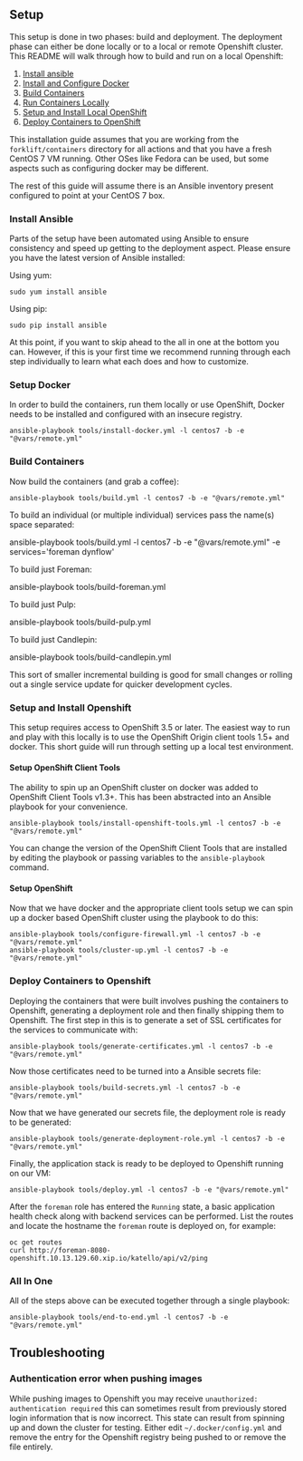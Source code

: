 ## Setup

This setup is done in two phases: build and deployment. The deployment phase can either be done locally or to a local or remote Openshift cluster. This README will walk through how to build and run on a local Openshift:

  1. [Install ansible](#install-ansible)
  2. [Install and Configure Docker](#setup-docker)
  3. [Build Containers](#build-containers)
  4. [Run Containers Locally](#run-containers-locally)
  5. [Setup and Install Local OpenShift](#setup-and-install-openshift)
  6. [Deploy Containers to OpenShift](#deploy-containers-to-openshift)

This installation guide assumes that you are working from the `forklift/containers` directory for all actions and that you have a fresh CentOS 7 VM running. Other OSes like Fedora can be used, but some aspects such as configuring docker may be different.

The rest of this guide will assume there is an Ansible inventory present configured to point at your CentOS 7 box.

### Install Ansible

Parts of the setup have been automated using Ansible to ensure consistency and speed up getting to the deployment aspect. Please ensure you have the latest version of Ansible installed:

Using yum:

    sudo yum install ansible

Using pip:

    sudo pip install ansible

At this point, if you want to skip ahead to the all in one at the bottom you can. However, if this is your first time we recommend running through each step individually to learn what each does and how to customize.

### Setup Docker

In order to build the containers, run them locally or use OpenShift, Docker needs to be installed and configured with an insecure registry.

    ansible-playbook tools/install-docker.yml -l centos7 -b -e "@vars/remote.yml"

### Build Containers

Now build the containers (and grab a coffee):

    ansible-playbook tools/build.yml -l centos7 -b -e "@vars/remote.yml"

To build an individual (or multiple individual) services pass the name(s) space separated:

   ansible-playbook tools/build.yml -l centos7 -b -e "@vars/remote.yml" -e services='foreman dynflow'

To build just Foreman:

  ansible-playbook tools/build-foreman.yml

To build just Pulp:

  ansible-playbook tools/build-pulp.yml

To build just Candlepin:

  ansible-playbook tools/build-candlepin.yml

This sort of smaller incremental building is good for small changes or rolling out a single service update for quicker development cycles.

### Setup and Install Openshift

This setup requires access to OpenShift 3.5 or later. The easiest way to run and play with this locally is to use the OpenShift Origin client tools 1.5+ and docker. This short guide will run through setting up a local test environment.

#### Setup OpenShift Client Tools

The ability to spin up an OpenShift cluster on docker was added to OpenShift Client Tools v1.3+. This has been abstracted into an Ansible playbook for your convenience.

    ansible-playbook tools/install-openshift-tools.yml -l centos7 -b -e "@vars/remote.yml"

You can change the version of the OpenShift Client Tools that are installed by editing the playbook or passing variables to the `ansible-playbook` command.

#### Setup OpenShift

Now that we have docker and the appropriate client tools setup we can spin up a docker based OpenShift cluster using the playbook to do this:

    ansible-playbook tools/configure-firewall.yml -l centos7 -b -e "@vars/remote.yml"
    ansible-playbook tools/cluster-up.yml -l centos7 -b -e "@vars/remote.yml"

### Deploy Containers to Openshift

Deploying the containers that were built involves pushing the containers to Openshift, generating a deployment role and then finally shipping them to Openshift. The first step in this is to generate a set of SSL certificates for the services to communicate with:

    ansible-playbook tools/generate-certificates.yml -l centos7 -b -e "@vars/remote.yml"

Now those certificates need to be turned into a Ansible secrets file:

    ansible-playbook tools/build-secrets.yml -l centos7 -b -e "@vars/remote.yml"

Now that we have generated our secrets file, the deployment role is ready to be generated:

    ansible-playbook tools/generate-deployment-role.yml -l centos7 -b -e "@vars/remote.yml"

Finally, the application stack is ready to be deployed to Openshift running on our VM:

    ansible-playbook tools/deploy.yml -l centos7 -b -e "@vars/remote.yml"

After the `foreman` role has entered the `Running` state, a basic application health check along with backend services can be performed. List the routes and locate the hostname the `foreman` route is deployed on, for example:

    oc get routes
    curl http://foreman-8080-openshift.10.13.129.60.xip.io/katello/api/v2/ping

### All In One

All of the steps above can be executed together through a single playbook:

    ansible-playbook tools/end-to-end.yml -l centos7 -b -e "@vars/remote.yml"

## Troubleshooting

### Authentication error when pushing images

While pushing images to Openshift you may receive `unauthorized: authentication required` this can sometimes result from previously stored login information that is now incorrect. This state can result from spinning up and down the cluster for testing. Either edit `~/.docker/config.yml` and remove the entry for the Openshift registry being pushed to or remove the file entirely.

